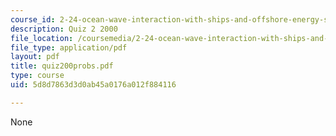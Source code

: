 ```yaml
---
course_id: 2-24-ocean-wave-interaction-with-ships-and-offshore-energy-systems-13-022-spring-2002
description: Quiz 2 2000
file_location: /coursemedia/2-24-ocean-wave-interaction-with-ships-and-offshore-energy-systems-13-022-spring-2002/5d8d7863d3d0ab45a0176a012f884116_quiz200probs.pdf
file_type: application/pdf
layout: pdf
title: quiz200probs.pdf
type: course
uid: 5d8d7863d3d0ab45a0176a012f884116

---
```

None